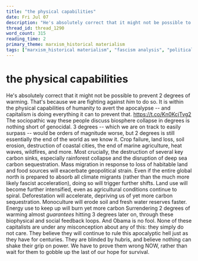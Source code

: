```yaml
---
title: "the physical capabilities"
date: Fri Jul 07
description: "He's absolutely correct that it might not be possible to prevent 2 degrees of warming. That's because we are fighting against *him* to do so."
thread_id: thread_1290
word_count: 315
reading_time: 2
primary_theme: marxism_historical materialism
tags: ["marxism_historical materialism", "fascism analysis", "political economy", "cultural criticism"]
---
```


# the physical capabilities

He's absolutely correct that it might not be possible to prevent 2 degrees of warming. That's because we are fighting against *him* to do so. It is within the physical capabilities of humanity to avert the apocalypse -- and capitalism is doing everything it can to prevent that. https://t.co/Kn0KcjTvg2 The sociopathic way these people discuss biosphere collapse in degrees is nothing short of genocidal. 3 degrees -- which we are on track to easily surpass -- would be orders of magnitude worse, but 2 degrees is still essentially the end of the world as we know it. Crop failure, land loss, soil erosion, destruction of coastal cities, the end of marine agriculture, heat waves, wildfires, and more. Most crucially, the destruction of several key carbon sinks, especially rainforest collapse and the disruption of deep sea carbon sequestration. Mass migration in response to loss of habitable land and food sources will exacerbate geopolitical strain. Even if the entire global north is prepared to absorb all climate migrants (rather than the much more likely fascist acceleration), doing so will trigger further shifts. Land use will become further intensified, even as agricultural conditions continue to spiral. Deforestation will accelerate, depriving us of yet more carbon sequestration. Monoculture will erode soil and fresh water reserves faster. Energy use to keep up will burn yet more carbon Surrendering 2 degrees of warming almost *guarantees* hitting 3 degrees later on, through these biophysical and social feedback loops. And Obama is no fool. None of these capitalists are under any misconception about any of this: they simply do not care. They believe they will continue to rule this apocalyptic hell just as they have for centuries. They are blinded by hubris, and believe nothing can shake their grip on power. We have to prove them wrong NOW, rather than wait for them to gobble up the last of our hope for survival.
